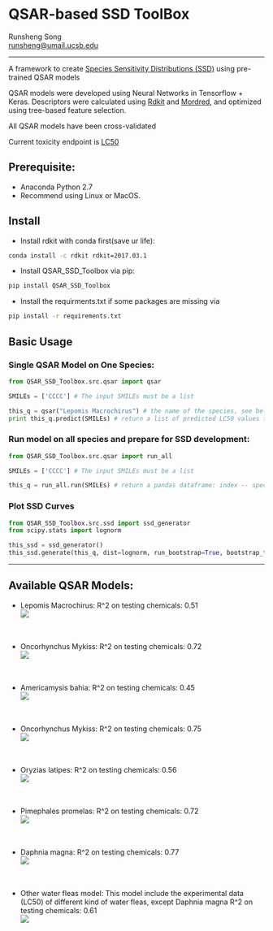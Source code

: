 # QSAR-based SSD ToolBox

Runsheng Song </br>
runsheng@umail.ucsb.edu

---
A framework to create [Species Sensitivity Distributions (SSD)](https://www3.epa.gov/caddis/da_advanced_2.html) using pre-trained QSAR models

QSAR models were developed using Neural Networks in Tensorflow + Keras. 
Descriptors were calculated using [Rdkit](https://github.com/rdkit/rdkit) and [Mordred](https://github.com/mordred-descriptor/mordred), and optimized using tree-based feature selection.

All QSAR models have been cross-validated

Current toxicity endpoint is [LC50](http://www.businessdictionary.com/definition/lethal-concentration-50-LC50.html)

## Prerequisite:
* Anaconda Python 2.7
* Recommend using Linux or MacOS. 

## Install 

* Install rdkit with conda first(save ur life):
```bash
conda install -c rdkit rdkit=2017.03.1
```

* Install QSAR_SSD_Toolbox via pip:
```bash
pip install QSAR_SSD_Toolbox
```

* Install the requirments.txt if some packages are missing via 
```bash
pip install -r requirements.txt
```

## Basic Usage
### Single QSAR Model on One Species:
```python
from QSAR_SSD_Toolbox.src.qsar import qsar

SMILEs = ['CCCC'] # The input SMILEs must be a list

this_q = qsar("Lepomis Macrochirus") # the name of the species, see below for avaliable species
print this_q.predict(SMILEs) # return a list of predicted LC50 values for the given species
```

### Run model on all species and prepare for SSD development:
```python
from QSAR_SSD_Toolbox.src.qsar import run_all

SMILEs = ['CCCC'] # The input SMILEs must be a list

this_q = run_all.run(SMILEs) # return a pandas dataframe: index -- species name | 'val' -- LC50 values for the input chemicals on corrosponding species. 
```

### Plot SSD Curves
```python
from QSAR_SSD_Toolbox.src.ssd import ssd_generator
from scipy.stats import lognorm

this_ssd = ssd_generator()
this_ssd.generate(this_q, dist=lognorm, run_bootstrap=True, bootstrap_time=1000, display_range=[0.8,100]) # this will return a plot with bootstrap and baseline SSD curves. For more information about bootstrap in SSD refer to this blog: https://edild.github.io/ssd/
```

---
## Available QSAR Models:
* Lepomis Macrochirus:
R^2 on testing chemicals: 0.51 </br>
![](QSAR_SSD_Toolbox/models/Lepomis&#32;Macrochirus/0714a_results.png?raw=true)
</br>

* Oncorhynchus Mykiss:
R^2 on testing chemicals: 0.72 </br>
![](QSAR_SSD_Toolbox/models/Oncorhynchus&#32;Mykiss/0713a_results.png?raw=true)
</br>

* Americamysis bahia:
R^2 on testing chemicals: 0.45 </br>
![](QSAR_SSD_Toolbox/models/Americamysis&#32;bahia/results.png?raw=true)
</br>

* Oncorhynchus Mykiss:
R^2 on testing chemicals: 0.75 </br>
![](QSAR_SSD_Toolbox/models/Oncorhynchus&#32;Mykiss/0713a_results.png?raw=true)
</br>

* Oryzias latipes:
R^2 on testing chemicals: 0.56 </br>
![](QSAR_SSD_Toolbox/models/Oryzias&#32;latipes/results.png?raw=true)
</br>

* Pimephales promelas:
R^2 on testing chemicals: 0.72 </br>
![](QSAR_SSD_Toolbox/models/Pimephales&#32;promelas/results.png?raw=true)
</br>

* Daphnia magna:
R^2 on testing chemicals: 0.77 </br>
![](QSAR_SSD_Toolbox/models/Daphnia&#32;magna/results.png?raw=true)
</br>

* Other water fleas model:
This model include the experimental data (LC50) of different kind of water fleas, except Daphnia magna
R^2 on testing chemicals: 0.61 </br>
![](QSAR_SSD_Toolbox/models/Other&#32;Water&#32;fleas/results.png?raw=true)
</br>
